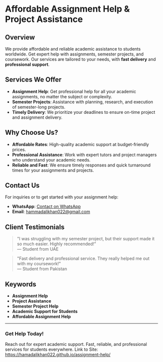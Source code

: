 # Affordable Assignment Help & Project Assistance

## Overview
We provide affordable and reliable academic assistance to students worldwide. Get expert help with assignments, semester projects, and coursework. Our services are tailored to your needs, with **fast delivery** and **professional support**.

## Services We Offer
- **Assignment Help**: Get professional help for all your academic assignments, no matter the subject or complexity.
- **Semester Projects**: Assistance with planning, research, and execution of semester-long projects.
- **Timely Delivery**: We prioritize your deadlines to ensure on-time project and assignment delivery.
  
## Why Choose Us?
- **Affordable Rates**: High-quality academic support at budget-friendly prices.
- **Professional Assistance**: Work with expert tutors and project managers who understand your academic needs.
- **Reliable and Fast**: We ensure timely responses and quick turnaround times for your assignments and projects.

## Contact Us
For inquiries or to get started with your assignment help:
- **WhatsApp**: [Contact on WhatsApp](https://wa.me/923428957115?text=Hello!%20I%27m%20interested%20in%20your%20assignment%20help%20services.)
- **Email**: hammadalikhan022@gmail.com

## Client Testimonials
> "I was struggling with my semester project, but their support made it so much easier. Highly recommended!"  
— Student from UAE

> "Fast delivery and professional service. They really helped me out with my coursework!"  
— Student from Pakistan

## Keywords
- **Assignment Help**
- **Project Assistance**
- **Semester Project Help**
- **Academic Support for Students**
- **Affordable Assignment Help**

---

### Get Help Today!
Reach out for expert academic support. Fast, reliable, and professional services for students everywhere.
Link to Site: https://hamadalikhan022.github.io/assignment-help/

